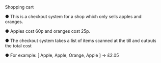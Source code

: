 Shopping cart

● This is a checkout system for a shop which only sells apples and
oranges.

● Apples cost 60p and oranges cost 25p.

● The checkout system takes a list of items scanned at the till and outputs
the total cost

● For example: [ Apple, Apple, Orange, Apple ] => £2.05
